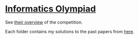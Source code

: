# [Informatics Olympiad](http://www.olympiad.org.uk/)

See [their overview](http://www.olympiad.org.uk/overview.html) of the competition.

Each folder contains my solutions to the past papers from [here](http://www.olympiad.org.uk/problems.html).
